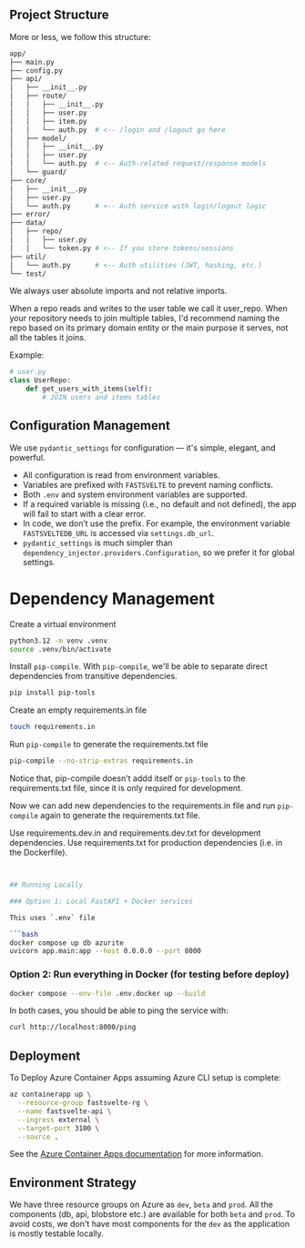 ## Project Structure

More or less, we follow this structure:

```bash
app/
├── main.py
├── config.py
├── api/
│   ├── __init__.py
│   ├── route/
│   │   ├── __init__.py
│   │   ├── user.py
│   │   ├── item.py
│   │   └── auth.py  # <-- /login and /logout go here
│   ├── model/
│   │   ├── __init__.py
│   │   ├── user.py
│   │   └── auth.py  # <-- Auth-related request/response models
│   └── guard/
├── core/
│   ├── __init__.py
│   ├── user.py
│   └── auth.py      # <-- Auth service with login/logout logic
├── error/
├── data/
│   ├── repo/
│   │   ├── user.py
│   │   └── token.py # <-- If you store tokens/sessions
├── util/
│   └── auth.py      # <-- Auth utilities (JWT, hashing, etc.)
└── test/
```

We always user absolute imports and not relative imports. 

When a repo reads and writes to the user table we call it user_repo.  When your repository needs to join multiple tables, I'd recommend naming the repo based on its primary domain entity or the main purpose it serves, not all the tables it joins.

Example:

```py
# user.py
class UserRepo:
    def get_users_with_items(self):
        # JOIN users and items tables
```

## Configuration Management

We use `pydantic_settings` for configuration — it's simple, elegant, and powerful.

- All configuration is read from environment variables.
- Variables are prefixed with `FASTSVELTE` to prevent naming conflicts.
- Both `.env` and system environment variables are supported.
- If a required variable is missing (i.e., no default and not defined), the app will fail to start with a clear error.
- In code, we don’t use the prefix. For example, the environment variable `FASTSVELTEDB_URL` is accessed via `settings.db_url`.
- `pydantic_settings` is much simpler than `dependency_injector.providers.Configuration`, so we prefer it for global settings.


# Dependency Management

Create a virtual environment

```bash
python3.12 -m venv .venv
source .venv/bin/activate
```

Install `pip-compile`. With `pip-compile`, we'll be able to separate direct dependencies from transitive dependencies. 

```bash
pip install pip-tools
```

Create an empty requirements.in file

```bash
touch requirements.in
```

Run `pip-compile` to generate the requirements.txt file

```bash
pip-compile --no-strip-extras requirements.in
```

Notice that, pip-compile doesn't addd itself or `pip-tools` to the requirements.txt file, since it is only required for development.

Now we can add new dependencies to the requirements.in file and run `pip-compile` again to generate the requirements.txt file.

Use requirements.dev.in and requirements.dev.txt for development dependencies. Use requirements.txt for production dependencies (i.e. in the Dockerfile).

```bash


## Running Locally

### Option 1: Local FastAPI + Docker services

This uses `.env` file

```bash
docker compose up db azurite
uvicorn app.main:app --host 0.0.0.0 --port 8000
```

### Option 2: Run everything in Docker (for testing before deploy)

```bash
docker compose --env-file .env.docker up --build
```

In both cases, you should be able to ping the service with:

```bash
curl http://localhost:8000/ping
```


## Deployment

To Deploy Azure Container Apps assuming Azure CLI setup is complete:

```bash
az containerapp up \
  --resource-group fastsvelte-rg \
  --name fastsvelte-api \
  --ingress external \
  --target-port 3100 \
  --source .
```

See the [Azure Container Apps documentation](https://learn.microsoft.com/en-us/azure/developer/python/tutorial-containerize-simple-web-app?tabs=web-app-fastapi) for more information.


## Environment Strategy

We have three resource groups on Azure as `dev`, `beta` and `prod`. All the components (db, api, blobstore etc.) are available for both `beta` and `prod`. To avoid costs, we don't have most components for the `dev` as the application is mostly testable locally. 